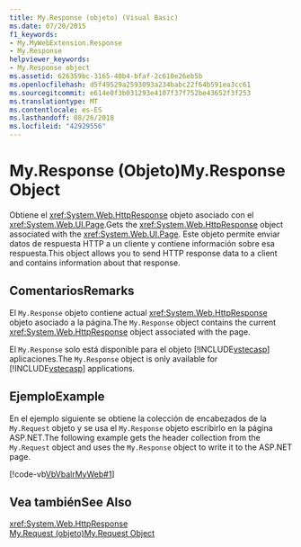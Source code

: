 ```yaml
---
title: My.Response (objeto) (Visual Basic)
ms.date: 07/20/2015
f1_keywords:
- My.MyWebExtension.Response
- My.Response
helpviewer_keywords:
- My.Response object
ms.assetid: 626359bc-3165-40b4-bfaf-2c610e26eb5b
ms.openlocfilehash: d5f49529a2593093a234babc22f64b591ea3cc61
ms.sourcegitcommit: e614e0f3b031293e4107f37f752be43652f3f253
ms.translationtype: MT
ms.contentlocale: es-ES
ms.lasthandoff: 08/26/2018
ms.locfileid: "42929556"
---
```

# <a name="myresponse-object"></a><span data-ttu-id="0bb64-102">My.Response (Objeto)</span><span class="sxs-lookup"><span data-stu-id="0bb64-102">My.Response Object</span></span>
<span data-ttu-id="0bb64-103">Obtiene el <xref:System.Web.HttpResponse> objeto asociado con el <xref:System.Web.UI.Page>.</span><span class="sxs-lookup"><span data-stu-id="0bb64-103">Gets the <xref:System.Web.HttpResponse> object associated with the <xref:System.Web.UI.Page>.</span></span> <span data-ttu-id="0bb64-104">Este objeto permite enviar datos de respuesta HTTP a un cliente y contiene información sobre esa respuesta.</span><span class="sxs-lookup"><span data-stu-id="0bb64-104">This object allows you to send HTTP response data to a client and contains information about that response.</span></span>  
  
## <a name="remarks"></a><span data-ttu-id="0bb64-105">Comentarios</span><span class="sxs-lookup"><span data-stu-id="0bb64-105">Remarks</span></span>  
 <span data-ttu-id="0bb64-106">El `My.Response` objeto contiene actual <xref:System.Web.HttpResponse> objeto asociado a la página.</span><span class="sxs-lookup"><span data-stu-id="0bb64-106">The `My.Response` object contains the current <xref:System.Web.HttpResponse> object associated with the page.</span></span>  
  
 <span data-ttu-id="0bb64-107">El `My.Response` solo está disponible para el objeto [!INCLUDE[vstecasp](~/includes/vstecasp-md.md)] aplicaciones.</span><span class="sxs-lookup"><span data-stu-id="0bb64-107">The `My.Response` object is only available for [!INCLUDE[vstecasp](~/includes/vstecasp-md.md)] applications.</span></span>  
  
## <a name="example"></a><span data-ttu-id="0bb64-108">Ejemplo</span><span class="sxs-lookup"><span data-stu-id="0bb64-108">Example</span></span>  
 <span data-ttu-id="0bb64-109">En el ejemplo siguiente se obtiene la colección de encabezados de la `My.Request` objeto y se usa el `My.Response` objeto escribirlo en la página ASP.NET.</span><span class="sxs-lookup"><span data-stu-id="0bb64-109">The following example gets the header collection from the `My.Request` object and uses the `My.Response` object to write it to the ASP.NET page.</span></span>  
  
 [!code-vb[VbVbalrMyWeb#1](../../../visual-basic/language-reference/objects/codesnippet/VisualBasic/my-response-object_1.aspx)]  
  
## <a name="see-also"></a><span data-ttu-id="0bb64-110">Vea también</span><span class="sxs-lookup"><span data-stu-id="0bb64-110">See Also</span></span>  
 <xref:System.Web.HttpResponse>  
 [<span data-ttu-id="0bb64-111">My.Request (objeto)</span><span class="sxs-lookup"><span data-stu-id="0bb64-111">My.Request Object</span></span>](../../../visual-basic/language-reference/objects/my-request-object.md)
